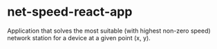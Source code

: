 # net-speed-react-app
Application that solves the most suitable (with highest non-zero speed) network station for a device at a given point (x, y).
